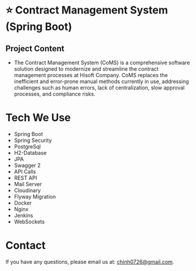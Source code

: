 # ⭐️ Contract Management System (Spring Boot)
## Project Content
- The Contract Management System (CoMS) is a comprehensive software solution designed to modernize and streamline the contract management processes at Hisoft Company. CoMS replaces the inefficient and error-prone manual methods currently in use, addressing challenges such as human errors, lack of centralization, slow approval processes, and compliance risks.
# Tech We Use
- Spring Boot
- Spring Security
- PostgreSql
- H2-Database
- JPA
- Swagger 2
- API Calls
- REST API
- Mail Server
- Cloudinary
- Flyway Migration
- Docker
- Nginx
- Jenkins
- WebSockets




# Contact
If you have any questions, please email us at: chinh0726@gmail.com.
